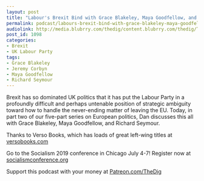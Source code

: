 ```yaml
---
layout: post
title: "Labour's Brexit Bind with Grace Blakeley, Maya Goodfellow, and Richard Seymour"
permalink: podcast/labours-brexit-bind-with-grace-blakeley-maya-goodfellow-and-richard-seymour
audiolink: http://media.blubrry.com/thedig/content.blubrry.com/thedig/The_Dig-EP_202-UKpolitics.mp3
post_id: 1098
categories: 
- Brexit
- UK Labour Party
tags: 
- Grace Blakeley
- Jeremy Corbyn
- Maya Goodfellow
- Richard Seymour
---
```


Brexit has so dominated UK politics that it has put the Labour Party in a profoundly difficult and perhaps untenable position of strategic ambiguity toward how to handle the never-ending matter of leaving the EU. Today, in part two of our five-part series on European politics, Dan discusses this all with Grace Blakeley, Maya Goodfellow, and Richard Seymour. 

Thanks to Verso Books, which has loads of great left-wing titles at 
[versobooks.com](http://versobooks.com)

Go to the Socialism 2019 conference in Chicago July 4-7! Register now at 
[socialismconference.org](http://socialismconference.org)

Support this podcast with your money at 
[Patreon.com/TheDig](http://Patreon.com/TheDig)